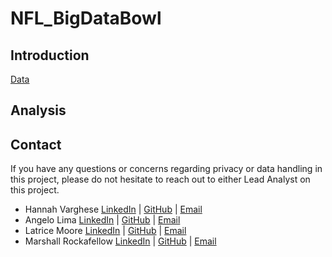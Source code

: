 # NFL_BigDataBowl
## Introduction

[Data](https://drive.google.com/drive/folders/1OgBue1r6IG59hMb77RDMmtzMnntU_fOA?usp=share_link)

## Analysis

## Contact
If you have any questions or concerns regarding privacy or data handling in this project, please do not hesitate to reach out to either Lead Analyst on this project. 
+ Hannah Varghese [LinkedIn](https://www.linkedin.com/in/hannahvarghese/) | [GitHub](https://github.com/hannahvarghese) | [Email](hannahvarghese@gmail.com)
+ Angelo Lima [LinkedIn]() | [GitHub]() | [Email]()
+ Latrice Moore [LinkedIn]() | [GitHub]() | [Email]()
+ Marshall Rockafellow [LinkedIn]() | [GitHub]() | [Email]()
